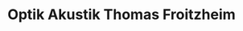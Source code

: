 ---
title: "Optik Akustik Thomas Froitzheim"
url: /eschweiler/optik-akustik-thomas-froitzheim/
shop: Hörgeräte
---